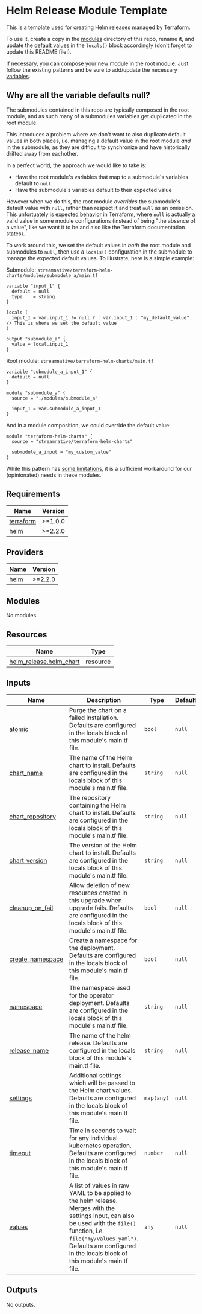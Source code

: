 # Helm Release Module Template
This is a template used for creating Helm releases managed by Terraform.

To use it, create a copy in the [modules](https://github.com/streamnative/terraform-helm-charts/tree/master/modules) directory of this repo, rename it, and update the [default values](https://github.com/streamnative/terraform-helm-charts/blob/master/modules/_templates/_helm_release/main.tf) in the `locals()` block accordingly (don't forget to update this README file!).

If necessary, you can compose your new module in the [root module](https://github.com/streamnative/terraform-helm-charts/blob/master/main.tf). Just follow the existing patterns and be sure to add/update the necessary [variables](https://github.com/streamnative/terraform-helm-charts/blob/master/variables.tf).


## Why are all the variable defaults null?
The submodules contained in this repo are typically composed in the root module, and as such many of a submodules variables get duplicated in the root module. 

This introduces a problem where we don't want to also duplicate default values in both places, i.e. managing a default value in the root module _and_ in the submodule, as they are difficult to synchronize and have historically drifted away from eachother.

In a perfect world, the approach we would like to take is:

- Have the root module's variables that map to a submodule's variables default to `null`
- Have the submodule's variables default to their expected value

However when we do this, the root module _overrides_ the submodule's default value with `null`, rather than respect it and treat `null` as an omission. This unfortuately is [expected behavior](https://github.com/hashicorp/terraform/issues/24142#issuecomment-646393631) in Terraform, where `null` is actually a valid value in some module configurations (instead of being "the absence of a value", like we want it to be and also like the Terraform documentation states).

To work around this, we set the default values in _both_ the root module and submodules to `null`, then use a `locals()` configuration in the submodule to manage the expected default values. To illustrate, here is a simple example:

Submodule: `streamnative/terraform-helm-charts/modules/submodule_a/main.tf`
```hcl
variable "input_1" {
  default = null
  type    = string
}

locals (
  input_1 = var.input_1 != null ? : var.input_1 : "my_default_value" // This is where we set the default value
)

output "submodule_a" {
  value = local.input_1
}
```

Root module: `streamnative/terraform-helm-charts/main.tf`
```hcl
variable "submodule_a_input_1" {
  default = null
}

module "submodule_a" {
  source = "./modules/submodule_a"

  input_1 = var.submodule_a_input_1
}
```

And in a module composition, we could override the default value:
```hcl
module "terraform-helm-charts" {
  source = "streamnative/terraform-helm-charts"

  submodule_a_input = "my_custom_value" 
}
```

While this pattern has [some limitations](https://github.com/hashicorp/terraform/issues/24142#issuecomment-938106778), it is a sufficient workaround for our (opinionated) needs in these modules.
## Requirements

| Name | Version |
|------|---------|
| <a name="requirement_terraform"></a> [terraform](#requirement\_terraform) | >=1.0.0 |
| <a name="requirement_helm"></a> [helm](#requirement\_helm) | >=2.2.0 |

## Providers

| Name | Version |
|------|---------|
| <a name="provider_helm"></a> [helm](#provider\_helm) | >=2.2.0 |

## Modules

No modules.

## Resources

| Name | Type |
|------|------|
| [helm_release.helm_chart](https://registry.terraform.io/providers/hashicorp/helm/latest/docs/resources/release) | resource |

## Inputs

| Name | Description | Type | Default | Required |
|------|-------------|------|---------|:--------:|
| <a name="input_atomic"></a> [atomic](#input\_atomic) | Purge the chart on a failed installation. Defaults are configured in the locals block of this module's main.tf file. | `bool` | `null` | no |
| <a name="input_chart_name"></a> [chart\_name](#input\_chart\_name) | The name of the Helm chart to install. Defaults are configured in the locals block of this module's main.tf file. | `string` | `null` | no |
| <a name="input_chart_repository"></a> [chart\_repository](#input\_chart\_repository) | The repository containing the Helm chart to install. Defaults are configured in the locals block of this module's main.tf file. | `string` | `null` | no |
| <a name="input_chart_version"></a> [chart\_version](#input\_chart\_version) | The version of the Helm chart to install. Defaults are configured in the locals block of this module's main.tf file. | `string` | `null` | no |
| <a name="input_cleanup_on_fail"></a> [cleanup\_on\_fail](#input\_cleanup\_on\_fail) | Allow deletion of new resources created in this upgrade when upgrade fails. Defaults are configured in the locals block of this module's main.tf file. | `bool` | `null` | no |
| <a name="input_create_namespace"></a> [create\_namespace](#input\_create\_namespace) | Create a namespace for the deployment. Defaults are configured in the locals block of this module's main.tf file. | `bool` | `null` | no |
| <a name="input_namespace"></a> [namespace](#input\_namespace) | The namespace used for the operator deployment. Defaults are configured in the locals block of this module's main.tf file. | `string` | `null` | no |
| <a name="input_release_name"></a> [release\_name](#input\_release\_name) | The name of the helm release. Defaults are configured in the locals block of this module's main.tf file. | `string` | `null` | no |
| <a name="input_settings"></a> [settings](#input\_settings) | Additional settings which will be passed to the Helm chart values. Defaults are configured in the locals block of this module's main.tf file. | `map(any)` | `null` | no |
| <a name="input_timeout"></a> [timeout](#input\_timeout) | Time in seconds to wait for any individual kubernetes operation. Defaults are configured in the locals block of this module's main.tf file. | `number` | `null` | no |
| <a name="input_values"></a> [values](#input\_values) | A list of values in raw YAML to be applied to the helm release. Merges with the settings input, can also be used with the `file()` function, i.e. `file("my/values.yaml")`. Defaults are configured in the locals block of this module's main.tf file. | `any` | `null` | no |

## Outputs

No outputs.
